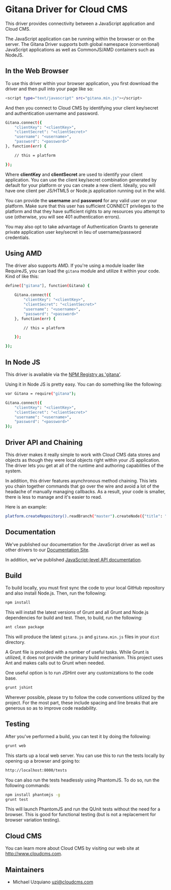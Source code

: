 # Gitana Driver for Cloud CMS

This driver provides connectivity between a JavaScript application and Cloud CMS.

The JavaScript application can be running within the browser or on the server.  The Gitana Driver supports both
global namespace (conventional) JavaScript applications as well as CommonJS/AMD containers such as NodeJS.

## In the Web Browser

To use this driver within your browser application, you first download the driver and then pull into your page
like so:

```bash
<script type="text/javascript" src="gitana.min.js"></script>
```

And then you connect to Cloud CMS by identifying your client key/secret and authentication username and password.

```bash
Gitana.connect({
    "clientKey": "<clientKey>",
    "clientSecret": "<clientSecret>"
    "username": "<username>",
    "password": "<password>"
}, function(err) {

    // this = platform

});
```

Where <b>clientKey</b> and <b>clientSecret</b> are used to identify your client application.  You can use the
client key/secret combination generated by default for your platform or you can create a new client.  Ideally, you
will have one client per JS/HTML5 or Node.js application running out in the wild.

You can provide the <b>username</b> and <b>password</b> for any valid user on your platform.  Make sure that this user
has sufficient CONNECT privileges to the platform and that they have sufficient rights to any resources you attempt
to use (otherwise, you will see 401 authentication errors).

You may also opt to take advantage of Authentication Grants to generate private application user key/secret in lieu of
username/password credentials.


## Using AMD

The driver also supports AMD.  If you're using a module loader like RequireJS, you can load the <code>gitana</code>
module and utilize it within your code.  Kind of like this:

```bash
define(["gitana"], function(Gitana) {

    Gitana.connect({
        "clientKey": "<clientKey>",
        "clientSecret": "<clientSecret>"
        "username": "<username>",
        "password": "<password>"
    }, function(err) {

        // this = platform

    });

});
```


## In Node JS

This driver is available via the <a href="https://npmjs.org/package/gitana">NPM Registry as 'gitana'</a>.

Using it in Node JS is pretty easy.  You can do something like the following:

```bash
var Gitana = require("gitana");

Gitana.connect({
    "clientKey": "<clientKey>",
    "clientSecret": "<clientSecret>"
    "username": "<username>",
    "password": "<password>"
});
```

## Driver API and Chaining

This driver makes it really simple to work with Cloud CMS data stores and objects as though they were local objects
right within your JS application.  The driver lets you get at all of the runtime and authoring capabilities of the
system.

In addition, this driver features asynchronous method chaining.  This lets you chain together commands that go over
the wire and avoid a lot of the headache of manually managing callbacks.  As a result, your code is smaller, there
is less to manage and it's easier to read.

Here is an example:

```bash
platform.createRepository().readBranch("master").createNode({"title": "Hello World"});
```

## Documentation

We've published our documentation for the JavaScript driver as well as other drivers to our
<a href="https://www.cloudcms.com/documentation.html">Documentation Site</a>.

In addition, we've published <a href="http://code.cloudcms.com/gitana-javascript-driver/latest/js-doc/allclasses.html">
JavaScript-level API documentation</a>.


## Build

To build locally, you must first sync the code to your local GitHub repository and also install Node.js.
Then, run the following:

```bash
npm install
```

This will install the latest versions of Grunt and all Grunt and Node.js dependencies for build and test.
Then, to build, run the following:

```bash
ant clean package
```

This will produce the latest <code>gitana.js</code> and <code>gitana.min.js</code> files in your <code>dist</code>
directory.

A Grunt file is provided with a number of useful tasks.  While Grunt is utilized, it does not provide the primary
build mechanism.  This project uses Ant and makes calls out to Grunt when needed.

One useful option is to run JSHint over any customizations to the code base.

```bash
grunt jshint
```

Wherever possible, please try to follow the code conventions utilized by the project.  For the most part, these
include spacing and line breaks that are generous so as to improve code readability.


## Testing

After you've performed a build, you can test it by doing the following:

```bash
grunt web
```

This starts up a local web server.  You can use this to run the tests locally by opening up a browser and going to:

```bash
http://localhost:8000/tests
```

You can also run the tests headlessly using PhantomJS.  To do so, run the following commands:

```bash
npm install phantomjs -g
grunt test
```

This will launch PhantomJS and run the QUnit tests without the need for a browser.  This is good for functional
testing (but is not a replacement for browser variation testing).


## Cloud CMS

You can learn more about Cloud CMS by visiting our web site at
<a href="http://www.cloudcms.com">http://www.cloudcms.com</a>.


## Maintainers
* Michael Uzquiano     uzi@cloudcms.com

